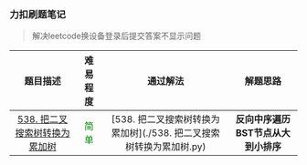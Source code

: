 ### 力扣刷题笔记
>  解决leetcode换设备登录后提交答案不显示问题

| 题目描述 | 难易程度 | 通过解法 | 解题思路 | 
| :----: | :----: | :----: | :----: |
| [538. 把二叉搜索树转换为累加树](https://leetcode-cn.com/problems/convert-bst-to-greater-tree/) |  <font color=#008000>简单</font> | [538. 把二叉搜索树转换为累加树](./538\. 把二叉搜索树转换为累加树.py)  | **反向中序遍历BST节点从大到小排序** |
